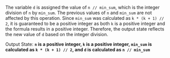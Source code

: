 The variable `d` is assigned the value of `n // min_sum`, which is the integer division of `n` by `min_sum`. The previous values of `n` and `min_sum` are not affected by this operation. Since `min_sum` was calculated as `k * (k + 1) // 2`, it is guaranteed to be a positive integer as both `k` is a positive integer and the formula results in a positive integer. Therefore, the output state reflects the new value of `d` based on the integer division.

Output State: **`n` is a positive integer, `k` is a positive integer, `min_sum` is calculated as `k * (k + 1) // 2`, and `d` is calculated as `n // min_sum`**